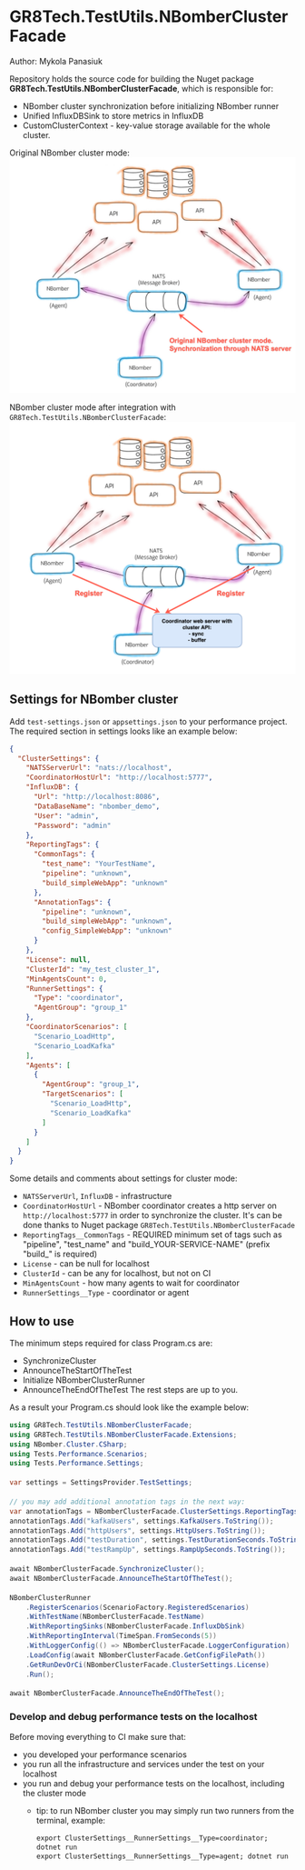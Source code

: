 # GR8Tech.TestUtils.NBomberClusterFacade

Author: Mykola Panasiuk

Repository holds the source code for building the Nuget package **GR8Tech.TestUtils.NBomberClusterFacade**, which is responsible for:

- NBomber cluster synchronization before initializing NBomber runner
- Unified InfluxDBSink to store metrics in InfluxDB
- CustomClusterContext - key-value storage available for the whole cluster.

Original NBomber cluster mode:
![](./docs/nbomber-original.jpg)

NBomber cluster mode after integration with `GR8Tech.TestUtils.NBomberClusterFacade`:
![](./docs/nbomber-new.jpg)

## Settings for NBomber cluster 
Add `test-settings.json` or `appsettings.json` to your performance project. The required section in settings looks like an example below:

```json
{
  "ClusterSettings": {
    "NATSServerUrl": "nats://localhost",
    "CoordinatorHostUrl": "http://localhost:5777",
    "InfluxDB": {
      "Url": "http://localhost:8086",
      "DataBaseName": "nbomber_demo",
      "User": "admin",
      "Password": "admin"
    },
    "ReportingTags": {
      "CommonTags": {
        "test_name": "YourTestName",
        "pipeline": "unknown",
        "build_simpleWebApp": "unknown"
      },
      "AnnotationTags": {
        "pipeline": "unknown",
        "build_simpleWebApp": "unknown",
        "config_SimpleWebApp": "unknown"
      }
    },
    "License": null,
    "ClusterId": "my_test_cluster_1",
    "MinAgentsCount": 0,
    "RunnerSettings": {
      "Type": "coordinator",
      "AgentGroup": "group_1"
    },
    "CoordinatorScenarios": [
      "Scenario_LoadHttp",
      "Scenario_LoadKafka"
    ],
    "Agents": [
      {
        "AgentGroup": "group_1",
        "TargetScenarios": [
          "Scenario_LoadHttp",
          "Scenario_LoadKafka"
        ]
      }
    ]
  }
}
```

Some details and comments about settings for cluster mode:
- `NATSServerUrl`, `InfluxDB` - infrastructure
- `CoordinatorHostUrl` - NBomber coordinator creates a http server on `http://localhost:5777` in order to synchronize the cluster. It's can be done thanks to Nuget package `GR8Tech.TestUtils.NBomberClusterFacade`
- `ReportingTags__CommonTags` - REQUIRED minimum set of tags such as "pipeline", "test_name" and "build_YOUR-SERVICE-NAME" (prefix "build_" is required)
- `License` - can be null for localhost
- `ClusterId` - can be any for localhost, but not on CI
- `MinAgentsCount` - how many agents to wait for coordinator
- `RunnerSettings__Type` - coordinator or agent

## How to use
The minimum steps required for class Program.cs are:
- SynchronizeCluster
- AnnounceTheStartOfTheTest
- Initialize NBomberClusterRunner
- AnnounceTheEndOfTheTest
The rest steps are up to you. 

As a result your Program.cs should look like the example below:

```csharp
using GR8Tech.TestUtils.NBomberClusterFacade;
using GR8Tech.TestUtils.NBomberClusterFacade.Extensions;
using NBomber.Cluster.CSharp;
using Tests.Performance.Scenarios;
using Tests.Performance.Settings;

var settings = SettingsProvider.TestSettings;

// you may add additional annotation tags in the next way:
var annotationTags = NBomberClusterFacade.ClusterSettings.ReportingTags.AnnotationTags;
annotationTags.Add("kafkaUsers", settings.KafkaUsers.ToString());
annotationTags.Add("httpUsers", settings.HttpUsers.ToString());
annotationTags.Add("testDuration", settings.TestDurationSeconds.ToString());
annotationTags.Add("testRampUp", settings.RampUpSeconds.ToString());

await NBomberClusterFacade.SynchronizeCluster();
await NBomberClusterFacade.AnnounceTheStartOfTheTest();

NBomberClusterRunner
    .RegisterScenarios(ScenarioFactory.RegisteredScenarios)
    .WithTestName(NBomberClusterFacade.TestName)
    .WithReportingSinks(NBomberClusterFacade.InfluxDbSink)
    .WithReportingInterval(TimeSpan.FromSeconds(5))
    .WithLoggerConfig(() => NBomberClusterFacade.LoggerConfiguration)
    .LoadConfig(await NBomberClusterFacade.GetConfigFilePath())
    .GetRunDevOrCi(NBomberClusterFacade.ClusterSettings.License)
    .Run();

await NBomberClusterFacade.AnnounceTheEndOfTheTest();
```

### Develop and debug performance tests on the localhost
Before moving everything to CI make sure that:
- you developed your performance scenarios
- you run all the infrastructure and services under the test on your localhost
- you run and debug your performance tests on the localhost, including the cluster mode
  - tip: to run NBomber cluster you may simply run two runners from the terminal, example:
  
    ```shell
    export ClusterSettings__RunnerSettings__Type=coordinator; dotnet run
    export ClusterSettings__RunnerSettings__Type=agent; dotnet run
    ```
    